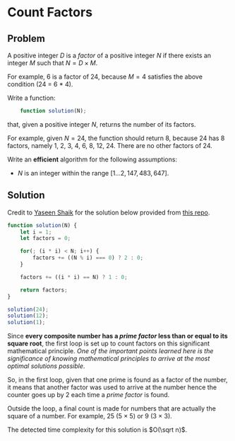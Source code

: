 # Count Factors

## Problem

A positive integer $D$ is a _factor_ of a positive integer $N$ if there exists an integer $M$ such that $N = D \times M$.

For example, 6 is a factor of 24, because $M = 4$ satisfies the above condition (24 = 6 * 4).

Write a function:

```js
    function solution(N);
```

that, given a positive integer $N$, returns the number of its factors.

For example, given $N = 24$, the function should return 8, because 24 has 8 factors, namely 1, 2, 3, 4, 6, 8, 12, 24. There are no other factors of 24.

Write an **efficient** algorithm for the following assumptions:

- $N$ is an integer within the range $[1 ... 2,147,483,647]$.


## Solution

Credit to [Yaseen Shaik](https://github.com/yaseenshaik) for the solution below provided from [this repo](https://github.com/yaseenshaik/codility-solutions-javascript).

```js
function solution(N) {
    let i = 1;
    let factors = 0;

    for(; (i * i) < N; i++) {
        factors += ((N % i) === 0) ? 2 : 0;
    }

    factors += ((i * i) == N) ? 1 : 0;

    return factors;
}

solution(24);
solution(12);
solution(1);
```

Since **every composite number has a _prime factor_ less than or equal to its square root**, the first loop is set up to count factors on this significant mathematical principle. _One of the important points learned here is the significance of knowing mathematical principles to arrive at the most optimal solutions possible_.

So, in the first loop, given that one prime is found as a factor of the number, it means that another factor was used to arrive at the number hence the counter goes up by 2 each time a _prime factor_ is found.

Outside the loop, a final count is made for numbers that are actually the square of a number. For example, 25 (5 $\times$ 5) or 9 (3 $\times$ 3).

The detected time complexity for this solution is $O(\sqrt n)$.